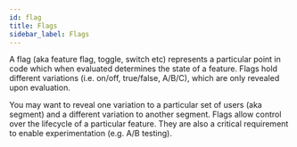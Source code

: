 ```yaml
---
id: flag
title: Flags
sidebar_label: Flags
---
```


A flag (aka feature flag, toggle, switch etc) represents a particular point in code which when evaluated determines the state of a feature. Flags hold different variations (i.e. on/off, true/false, A/B/C), which are only revealed upon evaluation.

You may want to reveal one variation to a particular set of users (aka segment) and a different variation to another segment. Flags allow control over the lifecycle of a particular feature. They are also a critical requirement to enable experimentation (e.g. A/B testing).
